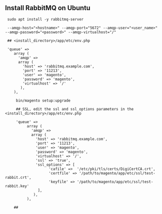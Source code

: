 
## Install RabbitMQ on Ubuntu

     sudo apt install -y rabbitmq-server
     
     --amqp-host="<hostname>" --amqp-port="5672" --amqp-user="<user_name>" --amqp-password="<password>" --amqp-virtualhost="/"
     
     ## <install_directory>/app/etc/env.php
     
     'queue' =>
        array (
          'amqp' =>
          array (
            'host' => 'rabbitmq.example.com',
            'port' => '11213',
            'user' => 'magento',
            'password' => 'magento',
            'virtualhost' => '/'
           ),
        ),
        
         bin/magento setup:upgrade 
         
         ## SSL, edit the ssl and ssl_options parameters in the <install_directory>/app/etc/env.php
         
         'queue' =>
              array (
                'amqp' =>
                array (
                  'host' => 'rabbitmq.example.com',
                  'port' => '11213',
                  'user' => 'magento',
                  'password' => 'magento',
                  'virtualhost' => '/',
                  'ssl' => 'true',
                  'ssl_options' => [
                        'cafile' =>  '/etc/pki/tls/certs/DigiCertCA.crt',
                        'certfile' => '/path/to/magento/app/etc/ssl/test-rabbit.crt',
                        'keyfile' => '/path/to/magento/app/etc/ssl/test-rabbit.key'
                   ],
                 ),
              ),

        ## 
        

